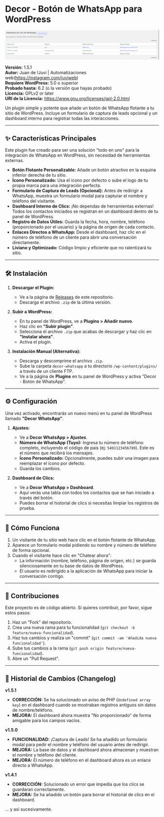# Decor - Botón de WhatsApp para WordPress

![Plugin Banner](./img/1.png) <!-- Opcional: Podés crear una imagen de cabecera y subirla al repo -->

**Versión:** 1.5.1  
**Autor:** Juan de !Juvi | Automatizaciones web(https://instagram.com/juviweb)  
**Requiere WordPress:** 5.0 o superior  
**Probado hasta:** 6.2 (o la versión que hayas probado)  
**Licencia:** GPLv2 or later  
**URI de la Licencia:** https://www.gnu.org/licenses/gpl-2.0.html

Un plugin simple y potente que añade un botón de WhatsApp flotante a tu sitio de WordPress. Incluye un formulario de captura de leads opcional y un dashboard interno para registrar todas las interacciones.

---

## ✨ Características Principales

Este plugin fue creado para ser una solución "todo en uno" para la integración de WhatsApp en WordPress, sin necesidad de herramientas externas.

*   **Botón Flotante Personalizable:** Añade un botón atractivo en la esquina inferior derecha de tu sitio.
*   **Ícono Personalizado:** Usa el ícono por defecto o sube el logo de tu propia marca para una integración perfecta.
*   **Formulario de Captura de Leads (Opcional):** Antes de redirigir a WhatsApp, muestra un formulario modal para capturar el nombre y teléfono del visitante.
*   **Dashboard Interno de Clics:** ¡No dependas de herramientas externas! Todos los contactos iniciados se registran en un dashboard dentro de tu panel de WordPress.
*   **Registro de Datos Útiles:** Guarda la fecha, hora, nombre, teléfono (proporcionado por el usuario) y la página de origen de cada contacto.
*   **Enlaces Directos a WhatsApp:** Desde el dashboard, haz clic en el número de teléfono de un cliente para abrir una conversación directamente.
*   **Liviano y Optimizado:** Código limpio y eficiente que no ralentizará tu sitio.

---

## 🛠️ Instalación

1.  **Descargar el Plugin:**
    *   Ve a la página de [Releases](https://github.com/Juvito25/whatsapp-plugin-decor/releases) de este repositorio.
    *   Descarga el archivo `.zip` de la última versión.

2.  **Subir a WordPress:**
    *   En tu panel de WordPress, ve a **Plugins > Añadir nuevo**.
    *   Haz clic en **"Subir plugin"**.
    *   Selecciona el archivo `.zip` que acabas de descargar y haz clic en **"Instalar ahora"**.
    *   Activa el plugin.

3.  **Instalación Manual (Alternativa):**
    *   Descarga y descomprime el archivo `.zip`.
    *   Sube la carpeta `decor-whatsapp` a tu directorio `/wp-content/plugins/` a través de un cliente FTP.
    *   Ve a la página de **Plugins** en tu panel de WordPress y activa "Decor - Botón de WhatsApp".

---

## ⚙️ Configuración

Una vez activado, encontrarás un nuevo menú en tu panel de WordPress llamado **"Decor WhatsApp"**.

1.  **Ajustes:**
    *   Ve a **Decor WhatsApp > Ajustes**.
    *   **Número de WhatsApp (Tuyo):** Ingresa tu número de teléfono completo, incluyendo el código de país (ej: `5491123456789`). Este es el número que recibirá los mensajes.
    *   **Ícono Personalizado:** Opcionalmente, puedes subir una imagen para reemplazar el ícono por defecto.
    *   Guarda los cambios.

2.  **Dashboard de Clics:**
    *   Ve a **Decor WhatsApp > Dashboard**.
    *   Aquí verás una tabla con todos los contactos que se han iniciado a través del botón.
    *   Puedes borrar el historial de clics si necesitas limpiar los registros de prueba.

---

## 🚀 Cómo Funciona

1.  Un visitante de tu sitio web hace clic en el botón flotante de WhatsApp.
2.  Aparece un formulario modal pidiendo su nombre y número de teléfono de forma opcional.
3.  Cuando el visitante hace clic en "Chatear ahora":
    *   La información (nombre, teléfono, página de origen, etc.) se guarda silenciosamente en tu base de datos de WordPress.
    *   El usuario es redirigido a la aplicación de WhatsApp para iniciar la conversación contigo.

---

## 🤝 Contribuciones

Este proyecto es de código abierto. Si quieres contribuir, por favor, sigue estos pasos:

1.  Haz un "Fork" del repositorio.
2.  Crea una nueva rama para tu funcionalidad (`git checkout -b feature/nueva-funcionalidad`).
3.  Haz tus cambios y realiza un "commit" (`git commit -am 'Añadida nueva funcionalidad'`).
4.  Sube tus cambios a la rama (`git push origin feature/nueva-funcionalidad`).
5.  Abre un "Pull Request".

---

## 📝 Historial de Cambios (Changelog)

**v1.5.1**
*   **CORRECCIÓN:** Se ha solucionado un aviso de PHP (`Undefined array key`) en el dashboard cuando se mostraban registros antiguos sin datos de nombre/teléfono.
*   **MEJORA:** El dashboard ahora muestra "No proporcionado" de forma amigable para los campos vacíos.

**v1.5.0**
*   **FUNCIONALIDAD:** ¡Captura de Leads! Se ha añadido un formulario modal para pedir el nombre y teléfono del usuario antes de redirigir.
*   **MEJORA:** La base de datos y el dashboard ahora almacenan y muestran el nombre y teléfono del cliente.
*   **MEJORA:** El número de teléfono en el dashboard ahora es un enlace directo a WhatsApp.

**v1.4.1**
*   **CORRECCIÓN:** Solucionado un error que impedía que los clics se guardaran correctamente.
*   **MEJORA:** Se ha añadido un botón para borrar el historial de clics en el dashboard.

... y así sucesivamente.